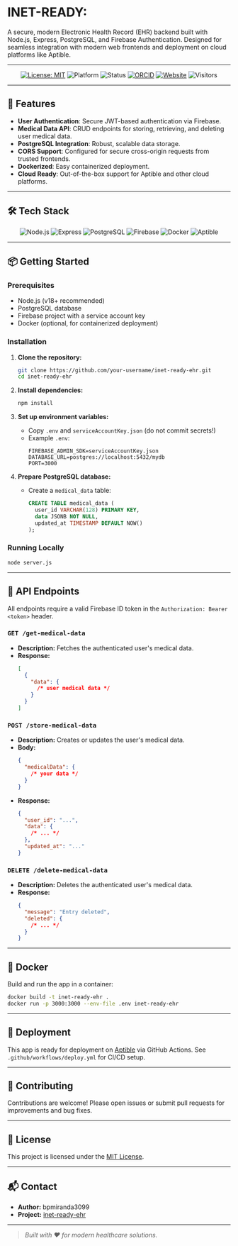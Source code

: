 # INET-READY:

A secure, modern Electronic Health Record (EHR) backend built with Node.js, Express, PostgreSQL, and Firebase Authentication. Designed for seamless integration with modern web frontends and deployment on cloud platforms like Aptible.

---

<div align="center">

[![License: MIT](https://img.shields.io/badge/License-MIT-blue.svg)](https://opensource.org/licenses/MIT)
![Platform](https://img.shields.io/badge/platform-Web-brightgreen)
![Status](https://img.shields.io/badge/status-Active-success)
[![ORCID](https://img.shields.io/badge/ORCID-0009--0008--4716--7429-green.svg)](https://orcid.org/0009-0008-4716-7429)
[![Website](https://img.shields.io/website?url=https%3A%2F%2Fbpmiranda3099.github.io%2Finet-ready-ehr%2F&label=Website&color=purple)](https://bpmiranda3099.github.io/inet-ready-ehr/)
![Visitors](https://visitor-badge.laobi.icu/badge?page_id=bpmiranda3099.inet-ready-ehr)

</div>

---

## 🚀 Features

- **User Authentication**: Secure JWT-based authentication via Firebase.
- **Medical Data API**: CRUD endpoints for storing, retrieving, and deleting user medical data.
- **PostgreSQL Integration**: Robust, scalable data storage.
- **CORS Support**: Configured for secure cross-origin requests from trusted frontends.
- **Dockerized**: Easy containerized deployment.
- **Cloud Ready**: Out-of-the-box support for Aptible and other cloud platforms.

---

## 🛠️ Tech Stack

<p align="center">
  <img src="https://img.shields.io/badge/Node.js-339933?logo=node.js&logoColor=white&style=for-the-badge" alt="Node.js"/>
  <img src="https://img.shields.io/badge/Express-000000?logo=express&logoColor=white&style=for-the-badge" alt="Express"/>
  <img src="https://img.shields.io/badge/PostgreSQL-4169E1?logo=postgresql&logoColor=white&style=for-the-badge" alt="PostgreSQL"/>
  <img src="https://img.shields.io/badge/Firebase-FFCA28?logo=firebase&logoColor=white&style=for-the-badge" alt="Firebase"/>
  <img src="https://img.shields.io/badge/Docker-2496ED?logo=docker&logoColor=white&style=for-the-badge" alt="Docker"/>
  <img src="https://img.shields.io/badge/Aptible-2B2B2B?logo=aptible&logoColor=white&style=for-the-badge" alt="Aptible"/>
</p>

---

## 📦 Getting Started

### Prerequisites

- Node.js (v18+ recommended)
- PostgreSQL database
- Firebase project with a service account key
- Docker (optional, for containerized deployment)

### Installation

1. **Clone the repository:**
   ```sh
   git clone https://github.com/your-username/inet-ready-ehr.git
   cd inet-ready-ehr
   ```
2. **Install dependencies:**
   ```sh
   npm install
   ```
3. **Set up environment variables:**

   - Copy `.env` and `serviceAccountKey.json` (do not commit secrets!)
   - Example `.env`:
     ```env
     FIREBASE_ADMIN_SDK=serviceAccountKey.json
     DATABASE_URL=postgres://localhost:5432/mydb
     PORT=3000
     ```

4. **Prepare PostgreSQL database:**
   - Create a `medical_data` table:
     ```sql
     CREATE TABLE medical_data (
       user_id VARCHAR(128) PRIMARY KEY,
       data JSONB NOT NULL,
       updated_at TIMESTAMP DEFAULT NOW()
     );
     ```

### Running Locally

```sh
node server.js
```

---

## 🧪 API Endpoints

All endpoints require a valid Firebase ID token in the `Authorization: Bearer <token>` header.

### `GET /get-medical-data`

- **Description:** Fetches the authenticated user's medical data.
- **Response:**
  ```json
  [
    {
      "data": {
        /* user medical data */
      }
    }
  ]
  ```

### `POST /store-medical-data`

- **Description:** Creates or updates the user's medical data.
- **Body:**
  ```json
  {
    "medicalData": {
      /* your data */
    }
  }
  ```
- **Response:**
  ```json
  {
    "user_id": "...",
    "data": {
      /* ... */
    },
    "updated_at": "..."
  }
  ```

### `DELETE /delete-medical-data`

- **Description:** Deletes the authenticated user's medical data.
- **Response:**
  ```json
  {
    "message": "Entry deleted",
    "deleted": {
      /* ... */
    }
  }
  ```

---

## 🐳 Docker

Build and run the app in a container:

```sh
docker build -t inet-ready-ehr .
docker run -p 3000:3000 --env-file .env inet-ready-ehr
```

---

## 🚀 Deployment

This app is ready for deployment on [Aptible](https://www.aptible.com/) via GitHub Actions. See `.github/workflows/deploy.yml` for CI/CD setup.

---

## 🤝 Contributing

Contributions are welcome! Please open issues or submit pull requests for improvements and bug fixes.

---

## 📄 License

This project is licensed under the [MIT License](LICENSE).

---

## 📬 Contact

- **Author:** bpmiranda3099
- **Project:** [inet-ready-ehr](https://github.com/your-username/inet-ready-ehr)

---

> _Built with ❤️ for modern healthcare solutions._
